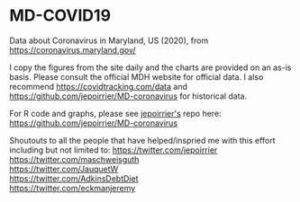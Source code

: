 # MD-COVID19
Data about Coronavirus in Maryland, US (2020), from https://coronavirus.maryland.gov/

I copy the figures from the site daily and the charts are provided on an as-is basis. Please consult the official MDH website for official data. I also recommend https://covidtracking.com/data and https://github.com/jepoirrier/MD-coronavirus for historical data. 

For R code and graphs, please see <a href="https://twitter.com/jepoirrier">jepoirrier's</a> repo here: https://github.com/jepoirrier/MD-coronavirus 

Shoutouts to all the people that have helped/inspried me with this effort including but not limited to:
https://twitter.com/jepoirrier <br>
https://twitter.com/maschweisguth <br>
https://twitter.com/JauquetW <br>
https://twitter.com/AdkinsDebtDiet <br>
https://twitter.com/eckmanjeremy <br>
